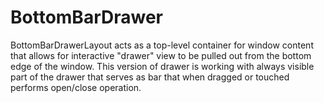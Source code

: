 BottomBarDrawer
===============

 BottomBarDrawerLayout acts as a top-level container for window content that allows for interactive "drawer" view to be pulled out from the bottom edge of the window. This version of drawer is working with always visible part of the drawer that serves as bar that when dragged or touched performs open/close operation.
